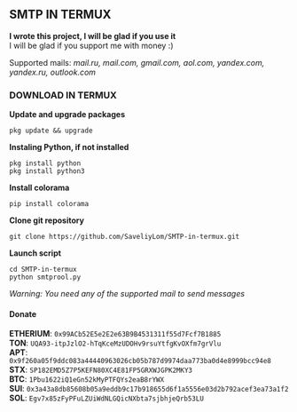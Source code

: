 ## SMTP IN TERMUX
**I wrote this project, I will be glad if you use it**  
I will be glad if you support me with money :)

 Supported mails: *mail.ru, mail.com, gmail.com, aol.com, yandex.com, yandex.ru, outlook.com*
### DOWNLOAD IN TERMUX
**Update and upgrade packages**
```
pkg update && upgrade
```
**Instaling Python, if not installed**
```
pkg install python
pkg install python3
```
**Install colorama**
```
pip install colorama
```
**Clone git repository**
```
git clone https://github.com/SaveliyLom/SMTP-in-termux.git
```
**Launch script**
```
cd SMTP-in-termux
python smtprool.py
```
*Warning: You need any of the supported mail to send messages*

#### Donate
**ETHERIUM**: ```0x99ACb52E5e2E2e63B9B4531311f55d7Fcf7B1885```  
**TON**: ```UQA93-itpJzlO2-hTqKceMzUDOHv9rsuYtfgKvOXfm7grVlu```  
**APT**: ```0x9f260a05f9ddc083a44440963026cb05b787d9974daa773ba0d4e8999bcc94e8```  
**STX**: ```SP182EMD5Z7P5KEFN80XC4E81FP5GRXWJGPK2MKY3```  
**BTC**: ```1Pbu1622iQ1eGn52kMyPTFQYs2eaB8rYWX```  
**SUI**: ```0x3a43a8db85608b05a9eddb9c17b918655d6f1a5556e03d2b792acef3ea73a1f2```  
**SOL**: ```Egv7x85zFyPFuLZUiWdNLGQicNXbta7sjbhjeQrb53LU```



